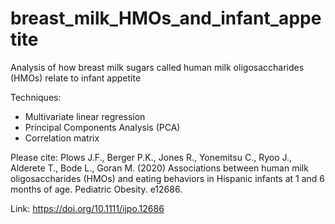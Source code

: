 # breast_milk_HMOs_and_infant_appetite
Analysis of how breast milk sugars called human milk oligosaccharides (HMOs) relate to infant appetite

Techniques:
- Multivariate linear regression
- Principal Components Analysis (PCA)
- Correlation matrix

Please cite: Plows J.F., Berger P.K., Jones R., Yonemitsu C., Ryoo J., Alderete T., Bode L., Goran M. (2020) Associations between human milk oligosaccharides (HMOs) and eating behaviors in Hispanic infants at 1 and 6 months of age. Pediatric Obesity. e12686.

Link: https://doi.org/10.1111/ijpo.12686
